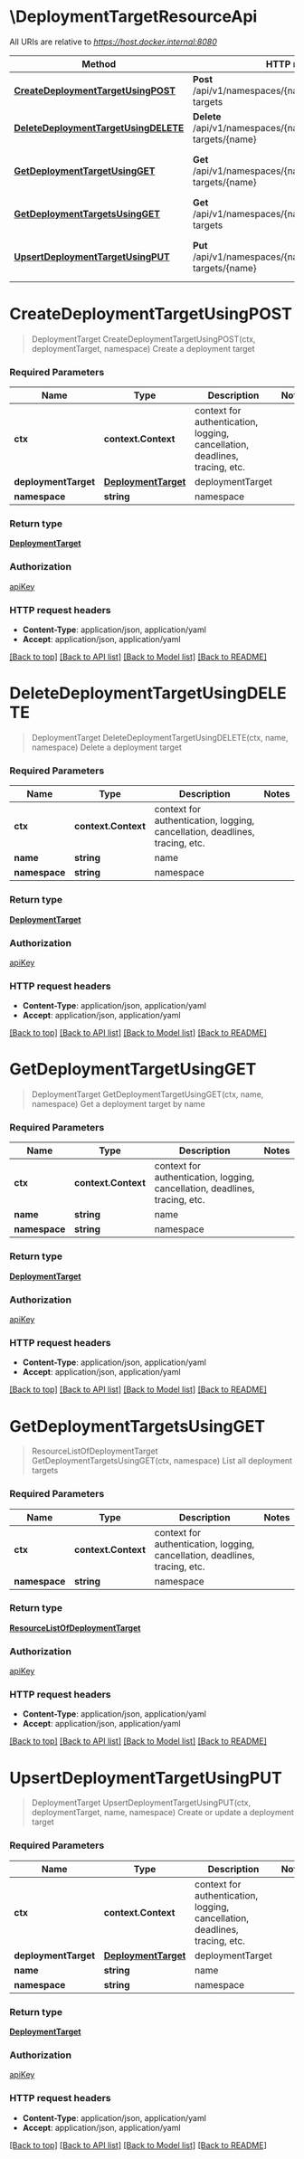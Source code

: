 # \DeploymentTargetResourceApi

All URIs are relative to *https://host.docker.internal:8080*

Method | HTTP request | Description
------------- | ------------- | -------------
[**CreateDeploymentTargetUsingPOST**](DeploymentTargetResourceApi.md#CreateDeploymentTargetUsingPOST) | **Post** /api/v1/namespaces/{namespace}/deployment-targets | Create a deployment target
[**DeleteDeploymentTargetUsingDELETE**](DeploymentTargetResourceApi.md#DeleteDeploymentTargetUsingDELETE) | **Delete** /api/v1/namespaces/{namespace}/deployment-targets/{name} | Delete a deployment target
[**GetDeploymentTargetUsingGET**](DeploymentTargetResourceApi.md#GetDeploymentTargetUsingGET) | **Get** /api/v1/namespaces/{namespace}/deployment-targets/{name} | Get a deployment target by name
[**GetDeploymentTargetsUsingGET**](DeploymentTargetResourceApi.md#GetDeploymentTargetsUsingGET) | **Get** /api/v1/namespaces/{namespace}/deployment-targets | List all deployment targets
[**UpsertDeploymentTargetUsingPUT**](DeploymentTargetResourceApi.md#UpsertDeploymentTargetUsingPUT) | **Put** /api/v1/namespaces/{namespace}/deployment-targets/{name} | Create or update a deployment target


# **CreateDeploymentTargetUsingPOST**
> DeploymentTarget CreateDeploymentTargetUsingPOST(ctx, deploymentTarget, namespace)
Create a deployment target

### Required Parameters

Name | Type | Description  | Notes
------------- | ------------- | ------------- | -------------
 **ctx** | **context.Context** | context for authentication, logging, cancellation, deadlines, tracing, etc.
  **deploymentTarget** | [**DeploymentTarget**](DeploymentTarget.md)| deploymentTarget | 
  **namespace** | **string**| namespace | 

### Return type

[**DeploymentTarget**](DeploymentTarget.md)

### Authorization

[apiKey](../README.md#apiKey)

### HTTP request headers

 - **Content-Type**: application/json, application/yaml
 - **Accept**: application/json, application/yaml

[[Back to top]](#) [[Back to API list]](../README.md#documentation-for-api-endpoints) [[Back to Model list]](../README.md#documentation-for-models) [[Back to README]](../README.md)

# **DeleteDeploymentTargetUsingDELETE**
> DeploymentTarget DeleteDeploymentTargetUsingDELETE(ctx, name, namespace)
Delete a deployment target

### Required Parameters

Name | Type | Description  | Notes
------------- | ------------- | ------------- | -------------
 **ctx** | **context.Context** | context for authentication, logging, cancellation, deadlines, tracing, etc.
  **name** | **string**| name | 
  **namespace** | **string**| namespace | 

### Return type

[**DeploymentTarget**](DeploymentTarget.md)

### Authorization

[apiKey](../README.md#apiKey)

### HTTP request headers

 - **Content-Type**: application/json, application/yaml
 - **Accept**: application/json, application/yaml

[[Back to top]](#) [[Back to API list]](../README.md#documentation-for-api-endpoints) [[Back to Model list]](../README.md#documentation-for-models) [[Back to README]](../README.md)

# **GetDeploymentTargetUsingGET**
> DeploymentTarget GetDeploymentTargetUsingGET(ctx, name, namespace)
Get a deployment target by name

### Required Parameters

Name | Type | Description  | Notes
------------- | ------------- | ------------- | -------------
 **ctx** | **context.Context** | context for authentication, logging, cancellation, deadlines, tracing, etc.
  **name** | **string**| name | 
  **namespace** | **string**| namespace | 

### Return type

[**DeploymentTarget**](DeploymentTarget.md)

### Authorization

[apiKey](../README.md#apiKey)

### HTTP request headers

 - **Content-Type**: application/json, application/yaml
 - **Accept**: application/json, application/yaml

[[Back to top]](#) [[Back to API list]](../README.md#documentation-for-api-endpoints) [[Back to Model list]](../README.md#documentation-for-models) [[Back to README]](../README.md)

# **GetDeploymentTargetsUsingGET**
> ResourceListOfDeploymentTarget GetDeploymentTargetsUsingGET(ctx, namespace)
List all deployment targets

### Required Parameters

Name | Type | Description  | Notes
------------- | ------------- | ------------- | -------------
 **ctx** | **context.Context** | context for authentication, logging, cancellation, deadlines, tracing, etc.
  **namespace** | **string**| namespace | 

### Return type

[**ResourceListOfDeploymentTarget**](ResourceListOfDeploymentTarget.md)

### Authorization

[apiKey](../README.md#apiKey)

### HTTP request headers

 - **Content-Type**: application/json, application/yaml
 - **Accept**: application/json, application/yaml

[[Back to top]](#) [[Back to API list]](../README.md#documentation-for-api-endpoints) [[Back to Model list]](../README.md#documentation-for-models) [[Back to README]](../README.md)

# **UpsertDeploymentTargetUsingPUT**
> DeploymentTarget UpsertDeploymentTargetUsingPUT(ctx, deploymentTarget, name, namespace)
Create or update a deployment target

### Required Parameters

Name | Type | Description  | Notes
------------- | ------------- | ------------- | -------------
 **ctx** | **context.Context** | context for authentication, logging, cancellation, deadlines, tracing, etc.
  **deploymentTarget** | [**DeploymentTarget**](DeploymentTarget.md)| deploymentTarget | 
  **name** | **string**| name | 
  **namespace** | **string**| namespace | 

### Return type

[**DeploymentTarget**](DeploymentTarget.md)

### Authorization

[apiKey](../README.md#apiKey)

### HTTP request headers

 - **Content-Type**: application/json, application/yaml
 - **Accept**: application/json, application/yaml

[[Back to top]](#) [[Back to API list]](../README.md#documentation-for-api-endpoints) [[Back to Model list]](../README.md#documentation-for-models) [[Back to README]](../README.md)

